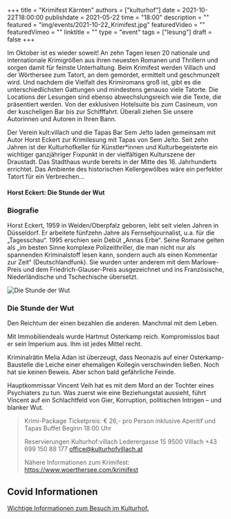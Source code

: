 +++
title = "Krimifest Kärnten"
authors = ["kulturhof"]
date = 2021-10-22T18:00:00
publishdate = 2021-05-22
time = "18:00"
description = ""
featured = "img/events/2021-10-22_Krimifest.jpg"
featuredVideo = ""
featuredVimeo = ""
linktitle = ""
type = "event"
tags = ["lesung"]
draft = false
+++


Im Oktober ist es wieder soweit! An zehn Tagen lesen 20 nationale und internationale Krimigrößen aus ihren neuesten Romanen und Thrillern und sorgen damit für feinste Unterhaltung.
Beim Krimifest werden Villach und der Wörthersee zum Tatort, an dem gemordet, ermittelt und geschmunzelt wird. Und nachdem die Vielfalt des Krimiromans groß ist, gibt es die unterschiedlichsten Gattungen und mindestens genauso viele Tatorte. Die Locations der Lesungen sind ebenso abwechslungsreich wie die Texte, die präsentiert werden. Von der exklusiven Hotelsuite bis zum Casineum, von der kuscheligen Bar bis zur Schifffahrt. Überall ziehen Sie unsere Autorinnen und Autoren in Ihren Bann.
 

Der Verein kult:villach und die Tapas Bar Sem Je!to laden gemeinsam mit Autor Horst Eckert zur Krimilesung mit Tapas von Sem Je!to. Seit zehn Jahren ist der Kulturhofkeller für Künstler*innen und Kulturbegeisterte ein wichtiger ganzjähriger Fixpunkt in der vielfältigen Kulturszene der Draustadt. Das Stadthaus wurde bereits in der Mitte des 16. Jahrhunderts errichtet. Das Ambiente des historischen Kellergewölbes wäre ein perfekter Tatort für ein Verbrechen…

 
#### Horst Eckert: Die Stunde der Wut


### Biografie

Horst Eckert, 1959 in Weiden/Oberpfalz geboren, lebt seit vielen Jahren in Düsseldorf. Er arbeitete fünfzehn Jahre als Fernsehjournalist, u.a. für die „Tagesschau“. 1995 erschien sein Debüt „Annas Erbe“. Seine Romane gelten als „im besten Sinne komplexe Polizeithriller, die man nicht nur als spannenden Kriminalstoff lesen kann, sondern auch als einen Kommentar zur Zeit“ (Deutschlandfunk). Sie wurden unter anderem mit dem Marlowe-Preis und dem Friedrich-Glauser-Preis ausgezeichnet und ins Französische, Niederländische und Tschechische übersetzt.

![Die Stunde der Wut](/img/events/2021-10-22_HorstEckert_DieStundeDerWut.jpg)

### Die Stunde der Wut

Den Reichtum der einen bezahlen die anderen. Manchmal mit dem Leben.

Mit Immobiliendeals wurde Hartmut Osterkamp reich. Kompromisslos baut er sein Imperium aus. Ihm ist jedes Mittel recht.

Kriminalrätin Melia Adan ist überzeugt, dass Neonazis auf einer Osterkamp-Baustelle die Leiche einer ehemaligen Kollegin verschwinden ließen. Noch hat sie keinen Beweis. Aber schon bald gefährliche Feinde.

Hauptkommissar Vincent Veih hat es mit dem Mord an der Tochter eines Psychiaters zu tun. Was zuerst wie eine Beziehungstat aussieht, führt Vincent auf ein Schlachtfeld von Gier, Korruption, politischen Intrigen – und blanker Wut.
 


>Krimi-Package
>Ticketpreis: € 26,- pro Person 
>inklusive Aperitif und Tapas Buffet
>Beginn
>18:00 Uhr
>
>Reservierungen
>Kulturhof:villach
>Lederergasse 15
>9500 Villach
>+43 699 150 88 177
>office@kulturhofvillach.at
>
>Nähere Informationen zum Krimifest: https://www.woerthersee.com/krimifest



## Covid Informationen

[Wichtige Informationen zum Besuch im Kulturhof.](https://kulturhofvillach.at/covid-info/)
